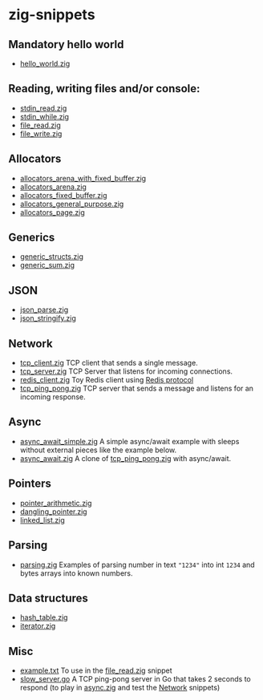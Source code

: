 # zig-snippets

## Mandatory hello world
* [hello_world.zig](hello_world.zig)

## Reading, writing files and/or console:
* [stdin_read.zig](stdin_read.zig)
* [stdin_while.zig](stdin_while.zig)
* [file_read.zig](file_read.zig)
* [file_write.zig](file_write.zig)

## Allocators
* [allocators_arena_with_fixed_buffer.zig](allocators_arena_with_fixed_buffer.zig)
* [allocators_arena.zig](allocators_arena.zig)
* [allocators_fixed_buffer.zig](allocators_fixed_buffer.zig)
* [allocators_general_purpose.zig](allocators_general_purpose.zig)
* [allocators_page.zig](allocators_page.zig)

## Generics
* [generic_structs.zig](generic_structs.zig)
* [generic_sum.zig](generic_sum.zig)

## JSON
* [json_parse.zig](json_parse.zig)
* [json_stringify.zig](json_stringify.zig)

## Network
* [tcp_client.zig](tcp_client.zig) TCP client that sends a single message.
* [tcp_server.zig](tcp_server.zig) TCP Server that listens for incoming connections.
* [redis_client.zig](redis_client.zig) Toy Redis client using [Redis protocol](https://redis.io/topics/protocol)
* [tcp_ping_pong.zig](tcp_ping_pong.zig) TCP server that sends a message and listens for an incoming response.

## Async
* [async_await_simple.zig](async_await_simple.zig) A simple async/await example with sleeps without external pieces like the example below.
* [async_await.zig](async_await.zig) A clone of [tcp_ping_pong.zig](tcp_ping_pong.zig) with async/await.

## Pointers
* [pointer_arithmetic.zig](pointer_arithmetic.zig)
* [dangling_pointer.zig](dangling_pointer.zig)
* [linked_list.zig](linked_list.zig)

## Parsing
* [parsing.zig](parsing.zig) Examples of parsing number in text `"1234"` into int `1234` and bytes arrays into known numbers.

## Data structures
* [hash_table.zig](hash_table.zig)
* [iterator.zig](iterator.zig)

## Misc
* [example.txt](example.txt) To use in the [file_read.zig](file_read.zig) snippet
* [slow_server.go](slow_server.go) A TCP ping-pong server in Go that takes 2 seconds to respond (to play in [async.zig](async.zig) and test the [Network](#network) snippets)